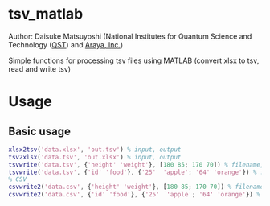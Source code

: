 # tsv_matlab
Author: Daisuke Matsuyoshi (National Institutes for Quantum Science and Technology ([QST](https://www.qst.go.jp/site/qst-english/)) and [Araya, Inc.](https://www.araya.org/))

Simple functions for processing tsv files using MATLAB (convert xlsx to tsv, read and write tsv)

# Usage

## Basic usage
```matlab
xlsx2tsv('data.xlsx', 'out.tsv') % input, output
tsv2xlsx('data.tsv', 'out.xlsx') % input, output
tsvwrite('data.tsv', {'height' 'weight'}, [180 85; 170 70]) % filename, header, matrix data
tsvwrite('data.tsv', {'id' 'food'}, {'25'  'apple'; '64' 'orange'}) % filename, header, cell data
% CSV
csvwrite2('data.csv', {'height' 'weight'}, [180 85; 170 70]) % filename, header, matrix data
csvwrite2('data.csv', {'id' 'food'}, {'25'  'apple'; '64' 'orange'}) % filename, header, cell data
```

